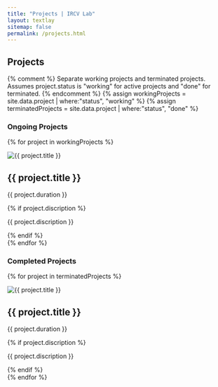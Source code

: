```yaml
---
title: "Projects | IRCV Lab"
layout: textlay
sitemap: false
permalink: /projects.html
---
```


## Projects

{% comment %}
  Separate working projects and terminated projects.
  Assumes project.status is "working" for active projects and "done" for terminated.
{% endcomment %}
{% assign workingProjects = site.data.project | where:"status", "working" %}
{% assign terminatedProjects = site.data.project | where:"status", "done" %}

### Ongoing Projects
{% for project in workingProjects %}
<div class="research-project">
<div class="project-image">
<img src="{{ site.url }}{{ site.baseurl }}{{ project.image }}" alt="{{ project.title }}">
</div>
<div class="project-info">
<h2 class="project-title">{{ project.title }}</h2>
<p class="project-duration">{{ project.duration }}</p>
{% if project.discription %}
<p class="project-description">{{ project.discription }}</p>
{% endif %}
</div>
</div>
{% endfor %}

### Completed Projects
{% for project in terminatedProjects %}
<div class="research-project">
<div class="project-image">
<img src="{{ site.url }}{{ site.baseurl }}{{ project.image }}" alt="{{ project.title }}">
</div>
<div class="project-info">
<h2 class="project-title">{{ project.title }}</h2>
<p class="project-duration">{{ project.duration }}</p>
{% if project.discription %}
<p class="project-description">{{ project.discription }}</p>
{% endif %}
</div>
</div>
{% endfor %}